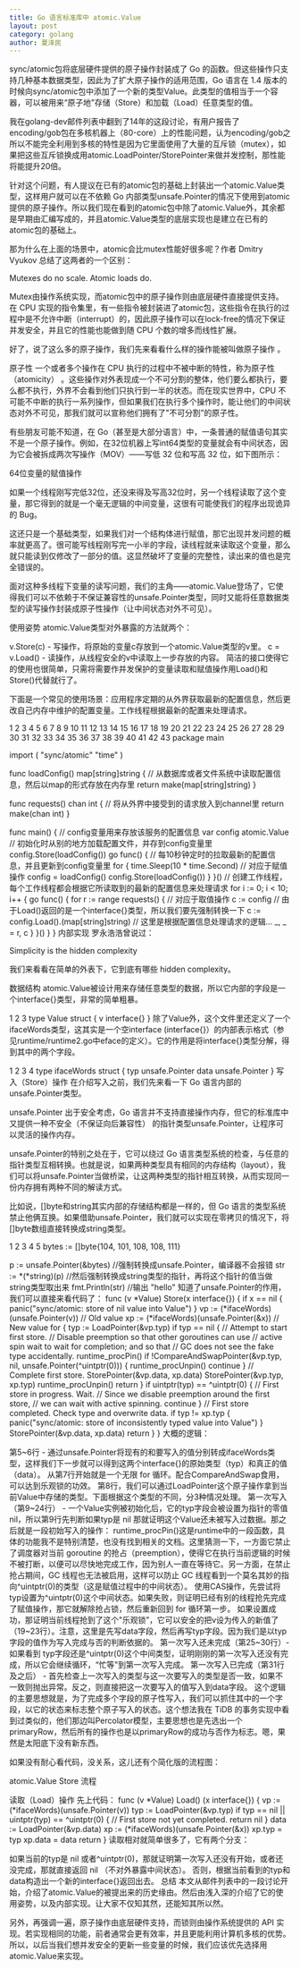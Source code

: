 ```yaml
---
title: Go 语言标准库中 atomic.Value
layout: post
category: golang
author: 夏泽民
---
```

sync/atomic包将底层硬件提供的原子操作封装成了 Go 的函数。但这些操作只支持几种基本数据类型，因此为了扩大原子操作的适用范围，Go 语言在 1.4 版本的时候向sync/atomic包中添加了一个新的类型Value。此类型的值相当于一个容器，可以被用来“原子地"存储（Store）和加载（Load）任意类型的值。
<!-- more -->
我在golang-dev邮件列表中翻到了14年的这段讨论，有用户报告了encoding/gob包在多核机器上（80-core）上的性能问题，认为encoding/gob之所以不能完全利用到多核的特性是因为它里面使用了大量的互斥锁（mutex），如果把这些互斥锁换成用atomic.LoadPointer/StorePointer来做并发控制，那性能将能提升20倍。

针对这个问题，有人提议在已有的atomic包的基础上封装出一个atomic.Value类型，这样用户就可以在不依赖 Go 内部类型unsafe.Pointer的情况下使用到atomic提供的原子操作。所以我们现在看到的atomic包中除了atomic.Value外，其余都是早期由汇编写成的，并且atomic.Value类型的底层实现也是建立在已有的atomic包的基础上。

那为什么在上面的场景中，atomic会比mutex性能好很多呢？作者 Dmitry Vyukov 总结了这两者的一个区别：

Mutexes do no scale. Atomic loads do.

Mutex由操作系统实现，而atomic包中的原子操作则由底层硬件直接提供支持。在 CPU 实现的指令集里，有一些指令被封装进了atomic包，这些指令在执行的过程中是不允许中断（interrupt）的，因此原子操作可以在lock-free的情况下保证并发安全，并且它的性能也能做到随 CPU 个数的增多而线性扩展。

好了，说了这么多的原子操作，我们先来看看什么样的操作能被叫做原子操作 。

原子性
一个或者多个操作在 CPU 执行的过程中不被中断的特性，称为原子性（atomicity） 。这些操作对外表现成一个不可分割的整体，他们要么都执行，要么都不执行，外界不会看到他们只执行到一半的状态。而在现实世界中，CPU 不可能不中断的执行一系列操作，但如果我们在执行多个操作时，能让他们的中间状态对外不可见，那我们就可以宣称他们拥有了"不可分割”的原子性。

有些朋友可能不知道，在 Go（甚至是大部分语言）中，一条普通的赋值语句其实不是一个原子操作。例如，在32位机器上写int64类型的变量就会有中间状态，因为它会被拆成两次写操作（MOV）——写低 32 位和写高 32 位，如下图所示：

64位变量的赋值操作

如果一个线程刚写完低32位，还没来得及写高32位时，另一个线程读取了这个变量，那它得到的就是一个毫无逻辑的中间变量，这很有可能使我们的程序出现诡异的 Bug。

这还只是一个基础类型，如果我们对一个结构体进行赋值，那它出现并发问题的概率就更高了。很可能写线程刚写完一小半的字段，读线程就来读取这个变量，那么就只能读到仅修改了一部分的值。这显然破坏了变量的完整性，读出来的值也是完全错误的。

面对这种多线程下变量的读写问题，我们的主角——atomic.Value登场了，它使得我们可以不依赖于不保证兼容性的unsafe.Pointer类型，同时又能将任意数据类型的读写操作封装成原子性操作（让中间状态对外不可见）。

使用姿势
atomic.Value类型对外暴露的方法就两个：

v.Store(c) - 写操作，将原始的变量c存放到一个atomic.Value类型的v里。
c = v.Load() - 读操作，从线程安全的v中读取上一步存放的内容。
简洁的接口使得它的使用也很简单，只需将需要作并发保护的变量读取和赋值操作用Load()和Store()代替就行了。

下面是一个常见的使用场景：应用程序定期的从外界获取最新的配置信息，然后更改自己内存中维护的配置变量。工作线程根据最新的配置来处理请求。

 1
 2
 3
 4
 5
 6
 7
 8
 9
10
11
12
13
14
15
16
17
18
19
20
21
22
23
24
25
26
27
28
29
30
31
32
33
34
35
36
37
38
39
40
41
42
43
package main

import (
  "sync/atomic"
  "time"
)

func loadConfig() map[string]string {
  // 从数据库或者文件系统中读取配置信息，然后以map的形式存放在内存里
  return make(map[string]string)
}

func requests() chan int {
  // 将从外界中接受到的请求放入到channel里
  return make(chan int)
}

func main() {
  // config变量用来存放该服务的配置信息
  var config atomic.Value
  // 初始化时从别的地方加载配置文件，并存到config变量里
  config.Store(loadConfig())
  go func() {
    // 每10秒钟定时的拉取最新的配置信息，并且更新到config变量里
    for {
      time.Sleep(10 * time.Second)
      // 对应于赋值操作 config = loadConfig()
      config.Store(loadConfig())
    }
  }()
  // 创建工作线程，每个工作线程都会根据它所读取到的最新的配置信息来处理请求
  for i := 0; i < 10; i++ {
    go func() {
      for r := range requests() {
        // 对应于取值操作 c := config
        // 由于Load()返回的是一个interface{}类型，所以我们要先强制转换一下
        c := config.Load().(map[string]string)
        // 这里是根据配置信息处理请求的逻辑...
        _, _ = r, c
      }
    }()
  }
}
内部实现
罗永浩浩曾说过：

Simplicity is the hidden complexity

我们来看看在简单的外表下，它到底有哪些 hidden complexity。

数据结构
atomic.Value被设计用来存储任意类型的数据，所以它内部的字段是一个interface{}类型，非常的简单粗暴。

1
2
3
type Value struct {
  v interface{}
}
除了Value外，这个文件里还定义了一个ifaceWords类型，这其实是一个空interface (interface{}）的内部表示格式（参见runtime/runtime2.go中eface的定义）。它的作用是将interface{}类型分解，得到其中的两个字段。

1
2
3
4
type ifaceWords struct {
  typ  unsafe.Pointer
  data unsafe.Pointer
}
写入（Store）操作
在介绍写入之前，我们先来看一下 Go 语言内部的unsafe.Pointer类型。

unsafe.Pointer
出于安全考虑，Go 语言并不支持直接操作内存，但它的标准库中又提供一种不安全（不保证向后兼容性） 的指针类型unsafe.Pointer，让程序可以灵活的操作内存。

unsafe.Pointer的特别之处在于，它可以绕过 Go 语言类型系统的检查，与任意的指针类型互相转换。也就是说，如果两种类型具有相同的内存结构（layout），我们可以将unsafe.Pointer当做桥梁，让这两种类型的指针相互转换，从而实现同一份内存拥有两种不同的解读方式。

比如说，[]byte和string其实内部的存储结构都是一样的，但 Go 语言的类型系统禁止他俩互换。如果借助unsafe.Pointer，我们就可以实现在零拷贝的情况下，将[]byte数组直接转换成string类型。

1
2
3
4
5
bytes := []byte{104, 101, 108, 108, 111}

p := unsafe.Pointer(&bytes) //强制转换成unsafe.Pointer，编译器不会报错
str := *(*string)(p) //然后强制转换成string类型的指针，再将这个指针的值当做string类型取出来
fmt.Println(str) //输出 "hello"
知道了unsafe.Pointer的作用，我们可以直接来看代码了：
func (v *Value) Store(x interface{}) {
  if x == nil {
    panic("sync/atomic: store of nil value into Value")
  }
  vp := (*ifaceWords)(unsafe.Pointer(v))  // Old value
  xp := (*ifaceWords)(unsafe.Pointer(&x)) // New value
  for {
    typ := LoadPointer(&vp.typ)
    if typ == nil {
      // Attempt to start first store.
      // Disable preemption so that other goroutines can use
      // active spin wait to wait for completion; and so that
      // GC does not see the fake type accidentally.
      runtime_procPin()
      if !CompareAndSwapPointer(&vp.typ, nil, unsafe.Pointer(^uintptr(0))) {
        runtime_procUnpin()
        continue
      }
      // Complete first store.
      StorePointer(&vp.data, xp.data)
      StorePointer(&vp.typ, xp.typ)
      runtime_procUnpin()
      return
    }
    if uintptr(typ) == ^uintptr(0) {
      // First store in progress. Wait.
      // Since we disable preemption around the first store,
      // we can wait with active spinning.
      continue
    }
    // First store completed. Check type and overwrite data.
    if typ != xp.typ {
      panic("sync/atomic: store of inconsistently typed value into Value")
    }
    StorePointer(&vp.data, xp.data)
    return
  }
}
大概的逻辑：

第5~6行 - 通过unsafe.Pointer将现有的和要写入的值分别转成ifaceWords类型，这样我们下一步就可以得到这两个interface{}的原始类型（typ）和真正的值（data）。
从第7行开始就是一个无限 for 循环。配合CompareAndSwap食用，可以达到乐观锁的功效。
第8行，我们可以通过LoadPointer这个原子操作拿到当前Value中存储的类型。下面根据这个类型的不同，分3种情况处理。
第一次写入（第9~24行） - 一个Value实例被初始化后，它的typ字段会被设置为指针的零值 nil，所以第9行先判断如果typ是 nil 那就证明这个Value还未被写入过数据。那之后就是一段初始写入的操作：
runtime_procPin()这是runtime中的一段函数，具体的功能我不是特别清楚，也没有找到相关的文档。这里猜测一下，一方面它禁止了调度器对当前 goroutine 的抢占（preemption），使得它在执行当前逻辑的时候不被打断，以便可以尽快地完成工作，因为别人一直在等待它。另一方面，在禁止抢占期间，GC 线程也无法被启用，这样可以防止 GC 线程看到一个莫名其妙的指向^uintptr(0)的类型（这是赋值过程中的中间状态）。
使用CAS操作，先尝试将typ设置为^uintptr(0)这个中间状态。如果失败，则证明已经有别的线程抢先完成了赋值操作，那它就解除抢占锁，然后重新回到 for 循环第一步。
如果设置成功，那证明当前线程抢到了这个"乐观锁”，它可以安全的把v设为传入的新值了（19~23行）。注意，这里是先写data字段，然后再写typ字段。因为我们是以typ字段的值作为写入完成与否的判断依据的。
第一次写入还未完成（第25~30行）- 如果看到 typ字段还是^uintptr(0)这个中间类型，证明刚刚的第一次写入还没有完成，所以它会继续循环，“忙等"到第一次写入完成。
第一次写入已完成（第31行及之后） - 首先检查上一次写入的类型与这一次要写入的类型是否一致，如果不一致则抛出异常。反之，则直接把这一次要写入的值写入到data字段。
这个逻辑的主要思想就是，为了完成多个字段的原子性写入，我们可以抓住其中的一个字段，以它的状态来标志整个原子写入的状态。这个想法我在 TiDB 的事务实现中看到过类似的，他们那边叫Percolator模型，主要思想也是先选出一个primaryRow，然后所有的操作也是以primaryRow的成功与否作为标志。嗯，果然是太阳底下没有新东西。

如果没有耐心看代码，没关系，这儿还有个简化版的流程图：

atomic.Value Store 流程

读取（Load）操作
先上代码：
func (v *Value) Load() (x interface{}) {
  vp := (*ifaceWords)(unsafe.Pointer(v))
  typ := LoadPointer(&vp.typ)
  if typ == nil || uintptr(typ) == ^uintptr(0) {
    // First store not yet completed.
    return nil
  }
  data := LoadPointer(&vp.data)
  xp := (*ifaceWords)(unsafe.Pointer(&x))
  xp.typ = typ
  xp.data = data
  return
}
读取相对就简单很多了，它有两个分支：

如果当前的typ是 nil 或者^uintptr(0)，那就证明第一次写入还没有开始，或者还没完成，那就直接返回 nil （不对外暴露中间状态）。
否则，根据当前看到的typ和data构造出一个新的interface{}返回出去。
总结
本文从邮件列表中的一段讨论开始，介绍了atomic.Value的被提出来的历史缘由。然后由浅入深的介绍了它的使用姿势，以及内部实现。让大家不仅知其然，还能知其所以然。

另外，再强调一遍，原子操作由底层硬件支持，而锁则由操作系统提供的 API 实现。若实现相同的功能，前者通常会更有效率，并且更能利用计算机多核的优势。所以，以后当我们想并发安全的更新一些变量的时候，我们应该优先选择用atomic.Value来实现。